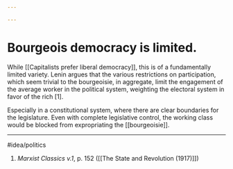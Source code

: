 ```yaml
---

---
```

# Bourgeois democracy is limited. 
While [[Capitalists prefer liberal democracy]], this is of a fundamentally limited variety. Lenin argues that the various restrictions on participation, which seem trivial to the bourgeoisie, in aggregate, limit the engagement of the average worker in the political system, weighting the electoral system in favor of the rich [1]. 

Especially in a constitutional system, where there are clear boundaries for the legislature. Even with complete legislative control, the working class would be blocked from expropriating the [[bourgeoisie]]. 

---
#idea/politics 

1. *Marxist Classics v.1*, p. 152 ([[The State and Revolution (1917)]])